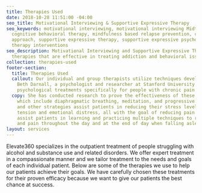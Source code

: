 ```yaml
---
title: Therapies Used
date: 2018-10-28 11:51:00 -04:00
seo_title: Motivational Interviewing & Supportive Expressive Therapy
seo_keywords: motivational interviewing, motivational interviewing Midtown Manhattan,
  cognitive behavioral therapy, mindfulness based relapse prevention, community reinforcement
  approach, supportive expressive therapy, supportive expressive psychotherapy, psychodynamic
  therapy interventions
seo_description: Motivational Interviewing and Supportive Expressive Therapy are research-backed
  therapies that are effective in treating addiction and behavioral issues.
collection: therapies-used
footer-section:
  title: Therapies Used
  callout: Our individual and group therapists utilize techniques developed by Dr.
    Beth Darnall, a psychologist and researcher at Stanford University who has designed
    psychological treatments specifically for people with chronic pain.
  copy: She has conducted research to prove the effectiveness of these techniques
    which include diaphragmatic breathing, meditation, and progressive relaxation.  These
    and other strategies assist patients in reducing their stress levels, muscular
    tension and emotional distress, all with the goal of reducing pain.  Our therapists
    assist patients in learning and practicing multiple techniques to reduce anxiety
    and pain throughout the day and at the end of day when falling asleep.
layout: services
---
```


Elevate360 specializes in the outpatient treatment of people struggling with alcohol and substance use and related disorders. We offer expert treatment in a compassionate manner and we tailor treatment to the needs and goals of each individual patient. Below are some of the therapies we use to help our patients achieve their goals. We have carefully chosen these treatments for their proven efficacy because we want to give our patients the best chance at success.

